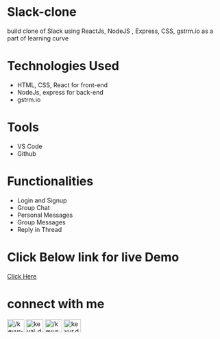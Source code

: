 # Slack-clone
build clone of Slack using ReactJs, NodeJS , Express,  CSS,  gstrm.io as a part of learning curve

# Technologies Used
* HTML, CSS, React for front-end
* NodeJs, express for back-end
* gstrm.io 

# Tools 
* VS Code
* Github

# Functionalities
* Login and Signup
* Group Chat
* Personal Messages
* Group Messages
* Reply in Thread



  






 

# Click Below link for live Demo
 <a href = "https://slack-clone-gstrm.netlify.app/">     Click Here  </a>






# connect with me





<!-- <h3 align="left">Connect with me:</h3> -->
<p align="left" margin="10px">
<a href="https://linkedin.com/in//keyur-diwan-889a59189" target="blank"><img align="center" src="https://raw.githubusercontent.com/rahuldkjain/github-profile-readme-generator/master/src/images/icons/Social/linked-in-alt.svg" alt="/keyur-diwan-889a59189" height="30" width="40" /></a>
<a href="https://twitter.com/keval_diwan" target="blank"><img align="center" src="https://raw.githubusercontent.com/rahuldkjain/github-profile-readme-generator/master/src/images/icons/Social/twitter.svg" alt="keval_diwan" height="30" width="40" /></a>
<a href="https://fb.com//keyur.diwan.31" target="blank"><img align="center" src="https://raw.githubusercontent.com/rahuldkjain/github-profile-readme-generator/master/src/images/icons/Social/facebook.svg" alt="/keyur.diwan.31" height="30" width="40" /></a>
<a href="https://instagram.com/keyur.diwan" target="blank"><img align="center" src="https://raw.githubusercontent.com/rahuldkjain/github-profile-readme-generator/master/src/images/icons/Social/instagram.svg" alt="keyur.diwan" height="30" width="40" /></a>
</p>


